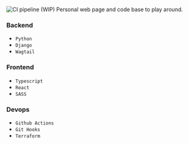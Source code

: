 ![CI pipeline](https://github.com/danielsteman/resume/actions/workflows/ci.yml/badge.svg)
(WIP) Personal web page and code base to play around.

### Backend
- `Python`
- `Django`
- `Wagtail`

### Frontend
- `Typescript`
- `React`
- `SASS`

### Devops
- `Github Actions`
- `Git Hooks`
- `Terraform`
